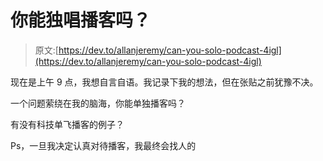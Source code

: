 # 你能独唱播客吗？

> 原文:[https://dev.to/allanjeremy/can-you-solo-podcast-4igl](https://dev.to/allanjeremy/can-you-solo-podcast-4igl)

现在是上午 9 点，我想自言自语。我记录下我的想法，但在张贴之前犹豫不决。

一个问题萦绕在我的脑海，你能单独播客吗？

有没有科技单飞播客的例子？

Ps，一旦我决定认真对待播客，我最终会找人的